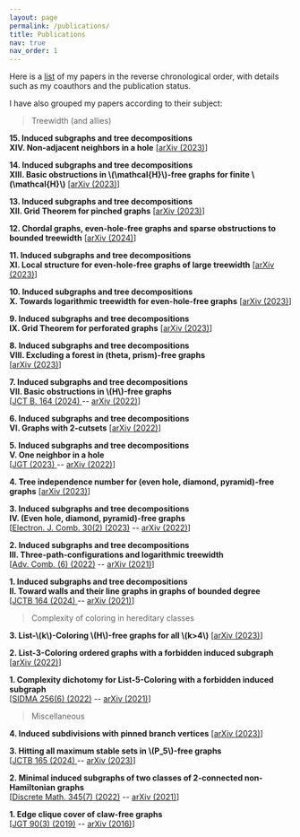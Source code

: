 ```yaml
---
layout: page
permalink: /publications/
title: Publications
nav: true
nav_order: 1
---
```



Here is a <a href="{{ 'Publications.pdf' | prepend: 'assets/pdf/' | relative_url}}" target="_blank" rel="noopener noreferrer">list</a> of my papers in the reverse chronological order, with details such as my coauthors and the publication status.

I have also grouped my papers according to their subject:

> Treewidth (and allies)

**15. Induced subgraphs and tree decompositions\
XIV. Non-adjacent neighbors in a hole** [<a href='https://arxiv.org/pdf/2311.05719.pdf'>arXiv (2023)</a>]

**14. Induced subgraphs and tree decompositions\
XIII. Basic obstructions in \\(\mathcal{H}\\)-free graphs for finite \\(\mathcal{H}\\)** [<a href='https://arxiv.org/pdf/2311.05066.pdf'>arXiv (2023)</a>]

**13. Induced subgraphs and tree decompositions\
XII. Grid Theorem for pinched graphs** [<a href='https://arxiv.org/pdf/2309.12227.pdf'>arXiv (2023)</a>]

**12. Chordal graphs, even-hole-free graphs and sparse obstructions to bounded treewidth** [<a href='https://arxiv.org/pdf/2401.01299.pdf'>arXiv (2024)</a>]

**11. Induced subgraphs and tree decompositions\
XI. Local structure for even-hole-free graphs of large treewidth** [<a href='https://arxiv.org/pdf/2309.04390.pdf'>arXiv (2023)</a>]

**10. Induced subgraphs and tree decompositions\
X. Towards logarithmic treewidth for even-hole-free graphs** [<a href='https://arxiv.org/pdf/2307.13684.pdf'>arXiv (2023)</a>]

**9. Induced subgraphs and tree decompositions\
IX. Grid Theorem for perforated graphs** [<a href='https://arxiv.org/pdf/2305.15615.pdf'>arXiv (2023)</a>]

**8. Induced subgraphs and tree decompositions\
VIII. Excluding a forest in (theta, prism)-free graphs**\
[<a href='https://arxiv.org/pdf/2301.02138.pdf'>arXiv (2023)</a>]


**7. Induced subgraphs and tree decompositions\
VII. Basic obstructions in \\(H\\)-free graphs**\
[<a href='https://www.sciencedirect.com/science/article/pii/S0095895623000904'>JCT B. 164 (2024) </a> -- <a href='https://arxiv.org/pdf/2212.02737.pdf'>arXiv (2022)</a>]


**6. Induced subgraphs and tree decompositions\
VI. Graphs with 2-cutsets** [<a href='https://arxiv.org/pdf/2207.05538.pdf'>arXiv (2022)</a>]


**5. Induced subgraphs and tree decompositions\
V. One neighbor in a hole**\
[<a href='https://onlinelibrary.wiley.com/doi/full/10.1002/jgt.23055'>JGT (2023) </a> -- <a href='https://arxiv.org/pdf/2205.04420.pdf'>arXiv (2022)</a>]

**4. Tree independence number for (even hole, diamond, pyramid)-free graphs** [<a href='https://arxiv.org/pdf/2305.16258.pdf'>arXiv (2023)</a>]

**3. Induced subgraphs and tree decompositions\
IV. (Even hole, diamond, pyramid)-free graphs**\
[<a href='https://www.combinatorics.org/ojs/index.php/eljc/article/view/p30i2p42'>Electron. J. Comb. 30(2) (2023)</a> -- <a href='https://arxiv.org/pdf/2203.06775.pdf'>arXiv (2022)</a>]

**2. Induced subgraphs and tree decompositions\
III. Three-path-configurations and logarithmic treewidth**\
[<a href='https://www.advancesincombinatorics.com/article/38089-induced-subgraphs-and-tree-decompositions-iii-three-path-configurations-and-logarithmic-treewidth'>Adv. Comb. (6) (2022)</a> -- <a href='https://arxiv.org/pdf/2109.01310v1.pdf'>arXiv (2021)</a>]

**1. Induced subgraphs and tree decompositions\
II. Toward walls and their line graphs in graphs of bounded degree**\
[<a href='https://www.sciencedirect.com/science/article/pii/S0095895623000862?dgcid=author'>JCTB 164 (2024) </a> -- <a href='https://arxiv.org/pdf/2108.01162.pdf'>arXiv (2021)</a>]


> Complexity of coloring in hereditary classes

**3. List-\\(k\\)-Coloring \\(H\\)-free graphs for all \\(k>4\\)** [<a href='https://arxiv.org/pdf/2311.05713.pdf'>arXiv (2023)</a>]

**2. List-3-Coloring ordered graphs with a forbidden induced subgraph** [<a href='https://arxiv.org/pdf/2206.06543.pdf'>arXiv (2022)</a>]

**1. Complexity dichotomy for List-5-Coloring with a forbidden induced subgraph**\
[<a href='https://epubs.siam.org/doi/abs/10.1137/21M1443352'>SIDMA 256(6) (2022)</a> -- <a href='https://arxiv.org/pdf/2105.01787.pdf'>arXiv (2021)</a>]


> Miscellaneous

**4. Induced subdivisions with pinned branch vertices** [<a href='https://arxiv.org/pdf/2308.01502.pdf'>arXiv (2023)</a>]

**3. Hitting all maximum stable sets in \\(P\_5\\)-free graphs**\
[<a href='https://www.sciencedirect.com/science/article/pii/S0095895623000990?dgcid=author'>JCTB 165 (2024) </a> -- <a href='https://arxiv.org/pdf/2302.04986.pdf'>arXiv (2023)</a>]

**2. Minimal induced subgraphs of two classes of 2-connected non-Hamiltonian graphs**\
[<a href='https://www.sciencedirect.com/science/article/pii/S0012365X22000759?dgcid=coauthor'>Discrete Math. 345(7) (2022)</a> -- <a href='https://arxiv.org/pdf/2108.13558.pdf'>arXiv (2021)</a>]

**1. Edge clique cover of claw-free graphs**\
[<a href='https://onlinelibrary.wiley.com/doi/10.1002/jgt.22403'>JGT 90(3) (2019)</a> -- <a href='https://arxiv.org/pdf/1608.07723.pdf'>arXiv (2016)</a>]
